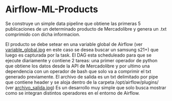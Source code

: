 # Airflow-ML-Products

Se construye un simple data pipeline que obtiene las primeras 5 publicaciones de un determinado producto de Mercadolibre y genera un .txt comprimido con dicha informacion.

El producto se debe setear en una variable global de Airflow (ver [variable_global.jpg](https://i.imgur.com/P7hPiFO.jpg) en este caso se desea buscar un samsung s21+) que luego es capturada por la task.
El DAG esta scheduleado para que se ejecute diariamente y contiene 2 tareas: una primer operador de python que obtiene los datos desde la API de Mercadolibre y por ultimo una dependencia con un operador de bash que solo va a comprimir el txt generado previamente.
El archivo de salida es un txt delimitado por pipe que contiene header y se aloja dentro de la carpeta /opt/airflow/plugins/ (ver [archivo_salida.jpg](https://i.imgur.com/SpEXApo.jpeg))
Es un desarrollo muy simple que solo busca mostrar como se integran distintos operadores en el entorno de Airflow.
